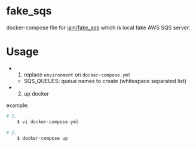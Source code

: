 fake_sqs
====

docker-compose file for [iain/fake_sqs](https://github.com/iain/fake_sqs) which is local fake AWS SQS server.

# Usage

- 1. replace `environment` on `docker-compose.yml`
    - SQS_QUEUES: queue names to create (whitespace separated list)
- 2. up docker

example:

```bash
# 1.
    $ vi docker-compose.yml

# 2.
    $ docker-compose up
```
